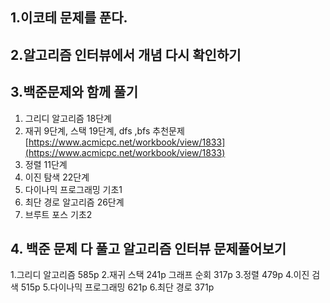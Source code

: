 ## 1.이코테 문제를 푼다.
## 2.알고리즘 인터뷰에서 개념 다시 확인하기
## 3.백준문제와 함께 풀기
1. 그리디 알고리즘 18단계
2. 재귀 9단계, 스택 19단계, dfs ,bfs  추천문제 [https://www.acmicpc.net/workbook/view/1833](https://www.acmicpc.net/workbook/view/1833)
3. 정렬 11단계
4. 이진 탐색 22단계
5. 다이나믹 프로그래밍 기초1
6. 최단 경로 알고리즘 26단계
7. 브루트 포스 기초2

## 4. 백준 문제 다 풀고 알고리즘 인터뷰 문제풀어보기

1.그리디 알고리즘 585p
2.재귀 스택 241p 그래프 순회 317p
3.정렬 479p
4.이진 검색 515p
5.다이나믹 프로그래밍 621p
6.최단 경로 371p
